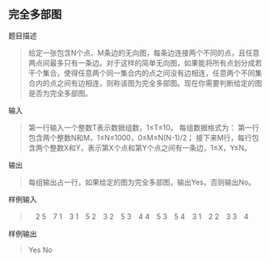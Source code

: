 ## 完全多部图

题目描述
> 给定一张包含N个点、M条边的无向图，每条边连接两个不同的点，且任意两点间最多只有一条边。对于这样的简单无向图，如果能将所有点划分成若干个集合，使得任意两个同一集合内的点之间没有边相连，任意两个不同集合内的点之间有边相连，则称该图为完全多部图。现在你需要判断给定的图是否为完全多部图。

输入
> 第一行输入一个整数T表示数据组数，1≤T≤10。
每组数据格式为：
第一行包含两个整数N和M，1≤N≤1000，0≤M≤N(N-1)/2；
接下来M行，每行包含两个整数X和Y，表示第X个点和第Y个点之间有一条边，1≤X，Y≤N。

输出
> 每组输出占一行，如果给定的图为完全多部图，输出Yes，否则输出No。


样例输入
>　2
5　7
1　3
1　5
2　3
2　5
3　4
4　5
3　5
4　3
1　2
2　3
3　4

样例输出
> Yes
No